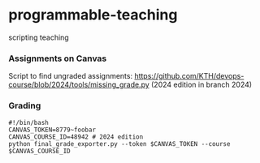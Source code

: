 # programmable-teaching
scripting teaching

### Assignments on Canvas

Script to find ungraded assignments: <https://github.com/KTH/devops-course/blob/2024/tools/missing_grade.py> (2024 edition in branch 2024)

### Grading

```
#!/bin/bash
CANVAS_TOKEN=8779~foobar
CANVAS_COURSE_ID=48942 # 2024 edition
python final_grade_exporter.py --token $CANVAS_TOKEN --course $CANVAS_COURSE_ID
```

